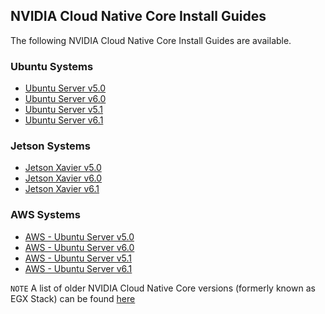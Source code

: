 ## NVIDIA Cloud Native Core Install Guides

The following NVIDIA Cloud Native Core Install Guides are available.
### Ubuntu Systems
- [Ubuntu Server v5.0](https://github.com/NVIDIA/cloud-native-core/blob/master/install-guides/Ubuntu_Server_v5.0.md)
- [Ubuntu Server v6.0](https://github.com/NVIDIA/cloud-native-core/blob/master/install-guides/Ubuntu_Server_v6.0.md)
- [Ubuntu Server v5.1](https://github.com/NVIDIA/cloud-native-core/blob/master/install-guides/Ubuntu_Server_v5.1.md)
- [Ubuntu Server v6.1](https://github.com/NVIDIA/cloud-native-core/blob/master/install-guides/Ubuntu_Server_v6.1.md)


### Jetson Systems
- [Jetson Xavier v5.0](https://github.com/NVIDIA/cloud-native-core/blob/master/install-guides/Jetson_Xavier_v5.0.md)
- [Jetson Xavier v6.0](https://github.com/NVIDIA/cloud-native-core/blob/master/install-guides/Jetson_Xavier_v6.0.md)
- [Jetson Xavier v6.1](https://github.com/NVIDIA/cloud-native-core/blob/master/install-guides/Jetson_Xavier_v6.1.md)


### AWS Systems
- [AWS - Ubuntu Server v5.0](https://github.com/NVIDIA/cloud-native-core/blob/master/install-guides/AWS_Ubuntu_Server_v5.0.md)
- [AWS - Ubuntu Server v6.0](https://github.com/NVIDIA/cloud-native-core/blob/master/install-guides/AWS_Ubuntu_Server_v6.0.md)
- [AWS - Ubuntu Server v5.1](https://github.com/NVIDIA/cloud-native-core/blob/master/install-guides/AWS_Ubuntu_Server_v5.1.md)
- [AWS - Ubuntu Server v6.1](https://github.com/NVIDIA/cloud-native-core/blob/master/install-guides/AWS_Ubuntu_Server_v6.1.md)


`NOTE`
A list of older NVIDIA Cloud Native Core versions (formerly known as EGX Stack) can be found [here](https://github.com/NVIDIA/cloud-native-core/blob/master/install-guides/older_versions/readme.md)
